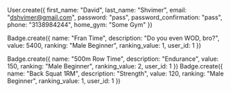 

User.create({
    first_name: "David",
    last_name: "Shvimer",
    email: "dshvimer@gmail.com",
    password: "pass",
    password_confirmation: "pass",
    phone: "3138984244",
    home_gym: "Some Gym"
})

Badge.create({
    name: "Fran Time",
    description: "Do you even WOD, bro?",
    value: 5400,
    ranking: "Male Beginner",
    ranking_value: 1,
    user_id: 1
    })

Badge.create({
    name: "500m Row Time",
    description: "Endurance",
    value: 150,
    ranking: "Male Beginner",
    ranking_value: 2,
    user_id: 1
    })
Badge.create({
    name: "Back Squat 1RM",
    description: "Strength",
    value: 120,
    ranking: "Male Beginner",
    ranking_value: 1,
    user_id: 1
    })
